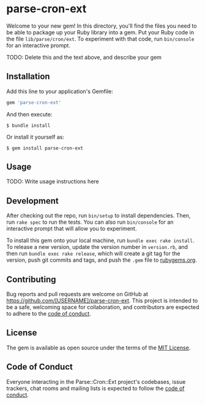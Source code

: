 # parse-cron-ext

Welcome to your new gem! In this directory, you'll find the files you need to be able to package up your Ruby library into a gem. Put your Ruby code in the file `lib/parse/cron/ext`. To experiment with that code, run `bin/console` for an interactive prompt.

TODO: Delete this and the text above, and describe your gem

## Installation
Add this line to your application's Gemfile:

```ruby
gem 'parse-cron-ext'
```

And then execute:

    $ bundle install

Or install it yourself as:

    $ gem install parse-cron-ext

## Usage

TODO: Write usage instructions here

## Development

After checking out the repo, run `bin/setup` to install dependencies. Then, run `rake spec` to run the tests. You can also run `bin/console` for an interactive prompt that will allow you to experiment.

To install this gem onto your local machine, run `bundle exec rake install`. To release a new version, update the version number in `version.rb`, and then run `bundle exec rake release`, which will create a git tag for the version, push git commits and tags, and push the `.gem` file to [rubygems.org](https://rubygems.org).

## Contributing

Bug reports and pull requests are welcome on GitHub at https://github.com/[USERNAME]/parse-cron-ext. This project is intended to be a safe, welcoming space for collaboration, and contributors are expected to adhere to the [code of conduct](https://github.com/[USERNAME]/parse-cron-ext/blob/master/CODE_OF_CONDUCT.md).


## License

The gem is available as open source under the terms of the [MIT License](https://opensource.org/licenses/MIT).

## Code of Conduct

Everyone interacting in the Parse::Cron::Ext project's codebases, issue trackers, chat rooms and mailing lists is expected to follow the [code of conduct](https://github.com/[USERNAME]/parse-cron-ext/blob/master/CODE_OF_CONDUCT.md).
